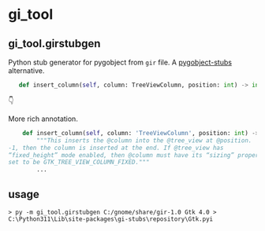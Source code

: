 # gi_tool

## gi_tool.girstubgen

Python stub generator for pygobject from `gir` file.
A [pygobject-stubs](https://github.com/pygobject/pygobject-stubs/tree/master/tools) alternative.

```py
   def insert_column(self, column: TreeViewColumn, position: int) -> int: ...
```

👇

More rich annotation.

```py
    def insert_column(self, column: 'TreeViewColumn', position: int) -> int:
        """This inserts the @column into the @tree_view at @position.  If @position is
-1, then the column is inserted at the end. If @tree_view has
“fixed_height” mode enabled, then @column must have its “sizing” property
set to be GTK_TREE_VIEW_COLUMN_FIXED."""
        ...
```

## usage

```
> py -m gi_tool.girstubgen C:/gnome/share/gir-1.0 Gtk 4.0 > C:\Python311\Lib\site-packages\gi-stubs\repository\Gtk.pyi
```
